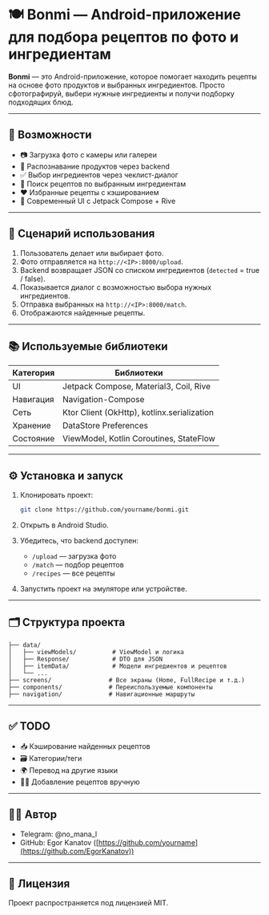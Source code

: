 # 🍽️ Bonmi — Android-приложение для подбора рецептов по фото и ингредиентам

**Bonmi** — это Android-приложение, которое помогает находить рецепты на основе фото продуктов и выбранных ингредиентов. Просто сфотографируй, выбери нужные ингредиенты и получи подборку подходящих блюд.

---

## 🚀 Возможности

- 📷 Загрузка фото с камеры или галереи
- 🧠 Распознавание продуктов через backend
- ✅ Выбор ингредиентов через чеклист-диалог
- 🔎 Поиск рецептов по выбранным ингредиентам
- ❤️ Избранные рецепты с кэшированием
- 🎨 Современный UI с Jetpack Compose + Rive

---

## 📸 Сценарий использования

1. Пользователь делает или выбирает фото.
2. Фото отправляется на `http://<IP>:8000/upload`.
3. Backend возвращает JSON со списком ингредиентов (`detected` = true / false).
4. Показывается диалог с возможностью выбора нужных ингредиентов.
5. Отправка выбранных на `http://<IP>:8000/match`.
6. Отображаются найденные рецепты.

---

## 📚 Используемые библиотеки

| Категория     | Библиотеки |
|--------------|------------|
| UI           | Jetpack Compose, Material3, Coil, Rive |
| Навигация     | Navigation-Compose |
| Сеть         | Ktor Client (OkHttp), kotlinx.serialization |
| Хранение     | DataStore Preferences |
| Состояние     | ViewModel, Kotlin Coroutines, StateFlow |

---

## ⚙️ Установка и запуск

1. Клонировать проект:
   ```bash
   git clone https://github.com/yourname/bonmi.git
   ```

2. Открыть в Android Studio.

3. Убедитесь, что backend доступен:

   * `/upload` — загрузка фото
   * `/match` — подбор рецептов
   * `/recipes` — все рецепты

4. Запустить проект на эмуляторе или устройстве.

---

## 🗂 Структура проекта

```
├── data/
│   ├── viewModels/          # ViewModel и логика
│   ├── Response/            # DTO для JSON
│   ├── itemData/            # Модели ингредиентов и рецептов
│   └── ...
├── screens/                # Все экраны (Home, FullRecipe и т.д.)
├── components/             # Переиспользуемые компоненты
├── navigation/             # Навигационные маршруты
```

---

## ✅ TODO

* 📥 Кэширование найденных рецептов
* 🗃️ Категории/теги
* 🌍 Перевод на другие языки
* 🧑‍🍳 Добавление рецептов вручную

---

## 👨‍💻 Автор

* Telegram: @no_mana_l
* GitHub: Egor Kanatov ([https://github.com/yourname](https://github.com/EgorKanatov))

---

## 📝 Лицензия

Проект распространяется под лицензией MIT.
